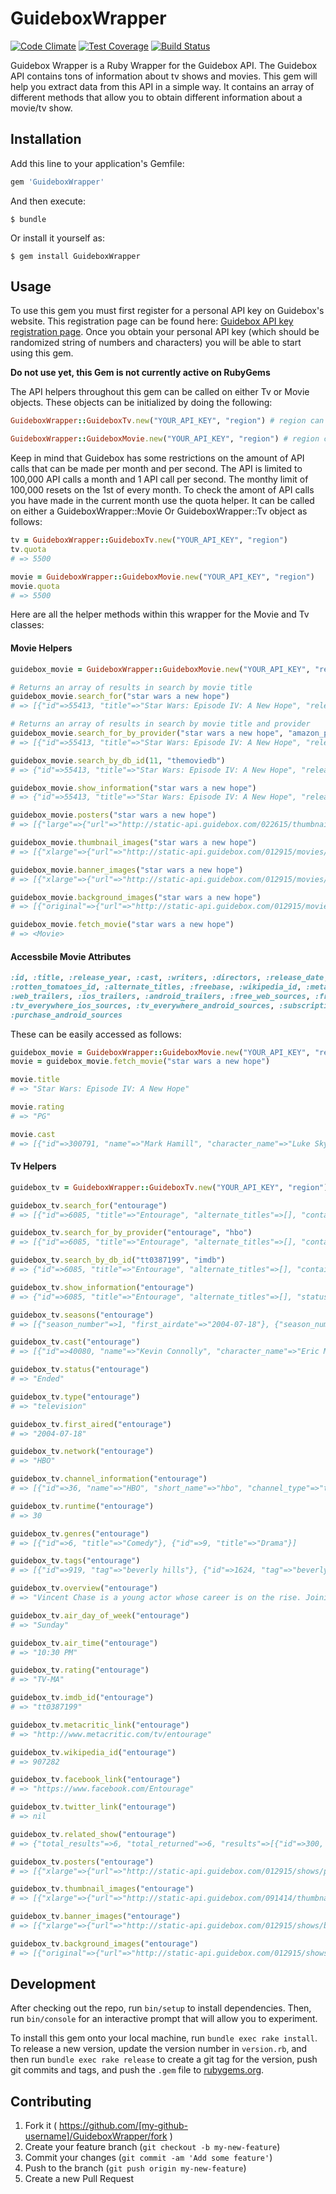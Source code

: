 # GuideboxWrapper

[![Code Climate](https://codeclimate.com/github/tmobaird/GuideboxWrapper/badges/gpa.svg)](https://codeclimate.com/github/tmobaird/GuideboxWrapper)
[![Test Coverage](https://codeclimate.com/github/tmobaird/GuideboxWrapper/badges/coverage.svg)](https://codeclimate.com/github/tmobaird/GuideboxWrapper/coverage)
[![Build Status](https://travis-ci.org/tmobaird/GuideboxWrapper.svg?branch=master)](https://travis-ci.org/tmobaird/GuideboxWrapper)

Guidebox Wrapper is a Ruby Wrapper for the Guidebox API. The Guidebox API contains tons of information about tv shows and movies. This gem will help you extract data from this API in a simple way. It contains an array of different methods that allow you to obtain different information about a movie/tv show. 

## Installation

Add this line to your application's Gemfile:

```ruby
gem 'GuideboxWrapper'
```

And then execute:

    $ bundle

Or install it yourself as:

    $ gem install GuideboxWrapper

## Usage

To use this gem you must first register for a personal API key on Guidebox's website. This registration page can be found here: [Guidebox API key registration page](https://api.guidebox.com/production-key). Once you obtain your personal API key (which should be randomized string of numbers and characters) you will be able to start using this gem.

**Do not use yet, this Gem is not currently active on RubyGems**

The API helpers throughout this gem can be called on either Tv or Movie objects. These objects can be initialized by doing the following:

```ruby
GuideboxWrapper::GuideboxTv.new("YOUR_API_KEY", "region") # region can be "all", "US" (United States), "GB" (Great Britain), etc

GuideboxWrapper::GuideboxMovie.new("YOUR_API_KEY", "region") # region can be "all", "US" (United States), "GB" (Great Britain), etc
```

Keep in mind that Guidebox has some restrictions on the amount of API calls that can be made per month and per second. The API is limited to 100,000 API calls a month and 1 API call per second. The monthy limit of 100,000 resets on the 1st of every month. To check the amont of API calls you have made in the current month use the quota helper. It can be called on either a GuideboxWrapper::Movie Or GuideboxWrapper::Tv object as follows:

```ruby
tv = GuideboxWrapper::GuideboxTv.new("YOUR_API_KEY", "region")
tv.quota
# => 5500

movie = GuideboxWrapper::GuideboxMovie.new("YOUR_API_KEY", "region")
movie.quota
# => 5500
```
Here are all the helper methods within this wrapper for the Movie and Tv classes:

#### Movie Helpers

```ruby
guidebox_movie = GuideboxWrapper::GuideboxMovie.new("YOUR_API_KEY", "region")

# Returns an array of results in search by movie title
guidebox_movie.search_for("star wars a new hope")
# => [{"id"=>55413, "title"=>"Star Wars: Episode IV: A New Hope", "release_year"=>1977, "themoviedb"=>11, ...}]

# Returns an array of results in search by movie title and provider
guidebox_movie.search_for_by_provider("star wars a new hope", "amazon_prime")
# => [{"id"=>55413, "title"=>"Star Wars: Episode IV: A New Hope", "release_year"=>1977, "themoviedb"=>11, ...}]

guidebox_movie.search_by_db_id(11, "themoviedb")
# => {"id"=>55413, "title"=>"Star Wars: Episode IV: A New Hope", "release_year"=>1977, "themoviedb"=>11, ...}

guidebox_movie.show_information("star wars a new hope")
# => {"id"=>55413, "title"=>"Star Wars: Episode IV: A New Hope", "release_year"=>1977, "themoviedb"=>11, "alternate_titles"=>["Star Wars", "Star Wars Episode IV - A New Hope", "Star Wars Episode 4 - A New Hope", "Star Wars Episode IV", "Star Wars 4", "Star Wars: Episode IV - A New Hope - Despecialized Edition", "Star Wars Episode IV: A New Hope", "Star Wars: Episode IV - A New Hope", "Star Wars: A New Hope", "Star Wars: A New Hope (Bonus Features)"], "imdb"=>"tt0076759", "pre_order"=>false, "release_date"=>"1977-05-25", "rating"=>"PG", "rottentomatoes"=>11292, "freebase"=>"/m/0dtfn", "wikipedia_id"=>52549, "metacritic"=>"http://www.metacritic.com/movie/star-wars-episode-iv---a-new-hope", "common_sense_media"=>nil, "overview"=>"Princess Leia is captured and held hostage by the evil Imperial forces in their effort to take over the galactic Empire. Venturesome Luke Skywalker and dashing captain Han Solo team together with the loveable robot duo R2-D2 and C-3PO to rescue the beautiful princess and restore peace and justice in the Empire.", ...}

guidebox_movie.posters("star wars a new hope")
# => [{"large"=>{"url"=>"http://static-api.guidebox.com/022615/thumbnails_movies/-alt--55413-2929921416-5712237544-4512474872-large-400x570-alt-.jpg", "width"=>400, "height"=>570}, ...] 

guidebox_movie.thumbnail_images("star wars a new hope")
# => [{"xlarge"=>{"url"=>"http://static-api.guidebox.com/012915/movies/thumbnails/55413-4649667824-932900156-9715580251-608x342.jpg", "width"=>608, "height"=>342}, "large"=>{"url"=>"http://static-api.guidebox.com/012915/movies/thumbnails/55413-4649667824-932900156-9715580251-448x252.jpg", "width"=>448, "height"=>252}, ...] 

guidebox_movie.banner_images("star wars a new hope")
# => [{"xlarge"=>{"url"=>"http://static-api.guidebox.com/012915/movies/banners/55413-9158895025-3035124387-2547398284-1300x240.jpg", "width"=>1300, "height"=>240}, "large"=>{"url"=>"http://static-api.guidebox.com/012915/movies/banners/55413-9158895025-3035124387-2547398284-1000x185.jpg", "width"=>1000, "height"=>185}, ...] 

guidebox_movie.background_images("star wars a new hope")
# => [{"original"=>{"url"=>"http://static-api.guidebox.com/012915/movies/backgrounds/55413-83836050721-144034282636-0.jpg", "width"=>1920, "height"=>1080}, "original_width"=>1920, "original_height"=>1080, "image_rating"=>0}, {"original"=>{"url"=>"http://static-api.guidebox.com/012915/movies/backgrounds/55413-206143594668-179262854890-0.jpg", "width"=>1920, "height"=>1080}, "original_width"=>1920, "original_height"=>1080, "image_rating"=>0}, {"original"=>{"url"=>"http://static-api.guidebox.com/012915/movies/backgrounds/55413-187622151929-44181177682-0.jpg", "width"=>1920, "height"=>1080}, "original_width"=>1920, "original_height"=>1080, "image_rating"=>0}]

guidebox_movie.fetch_movie("star wars a new hope")
# => <Movie>
```

#### Accessbile Movie Attributes

```ruby
:id, :title, :release_year, :cast, :writers, :directors, :release_date, :rating, :duration, :themoviedb_id, :imdb_id
:rotten_tomatoes_id, :alternate_titles, :freebase, :wikipedia_id, :metacritic_link, :overview, :genres, :tags, :facebook_link
:web_trailers, :ios_trailers, :android_trailers, :free_web_sources, :free_ios_sources, :free_android_sources, :tv_everywhere_web_sources
:tv_everywhere_ios_sources, :tv_everywhere_android_sources, :subscription_web_sources, :purchase_web_sources, :purchase_ios_sources
:purchase_android_sources
```
These can be easily accessed as follows:
```ruby
guidebox_movie = GuideboxWrapper::GuideboxMovie.new("YOUR_API_KEY", "region")
movie = guidebox_movie.fetch_movie("star wars a new hope")

movie.title 
# => "Star Wars: Episode IV: A New Hope"

movie.rating
# => "PG"

movie.cast 
# => [{"id"=>300791, "name"=>"Mark Hamill", "character_name"=>"Luke Skywalker"}, {"id"=>212668, "name"=>"Harrison Ford", "character_name"=>"Han Solo"}, {"id"=>577359, "name"=>"Carrie Fisher", "character_name"=>"Leia Organa"}, {"id"=>485272, "name"=>"Peter Cushing", "character_name"=>"Grand Moff Tarkin"}, {"id"=>532256, "name"=>"Alec Guinness", "character_name"=>"Obi-Wan Kenobi"}, {"id"=>491391, "name"=>"Anthony Daniels", "character_name"=>"C-3PO"}, {"id"=>153815, "name"=>"Kenny Baker", "character_name"=>"R2-D2"}, {"id"=>274194, "name"=>"Peter Mayhew", "character_name"=>"Chewbacca"}, ...]
```

#### Tv Helpers

```ruby
guidebox_tv = GuideboxWrapper::GuideboxTv.new("YOUR_API_KEY", "region")

guidebox_tv.search_for("entourage")
# => [{"id"=>6085, "title"=>"Entourage", "alternate_titles"=>[], "container_show"=>0, "first_aired"=>"2004-07-18", "imdb_id"=>"tt0387199", ...}, ...] 

guidebox_tv.search_for_by_provider("entourage", "hbo")
# => [{"id"=>6085, "title"=>"Entourage", "alternate_titles"=>[], "container_show"=>0, "first_aired"=>"2004-07-18", "imdb_id"=>"tt0387199", ...}, ...]

guidebox_tv.search_by_db_id("tt0387199", "imdb")
# => {"id"=>6085, "title"=>"Entourage", "alternate_titles"=>[], "container_show"=>0, "first_aired"=>"2004-07-18", "imdb_id"=>"tt0387199", ...} 

guidebox_tv.show_information("entourage")
# => {"id"=>6085, "title"=>"Entourage", "alternate_titles"=>[], "status"=>"Ended", "type"=>"television", "container_show"=>0, "first_aired"=>"2004-07-18", "network"=>"HBO", "channels"=>[{"id"=>36, "name"=>"HBO", "short_name"=>"hbo", ...}

guidebox_tv.seasons("entourage")
# => [{"season_number"=>1, "first_airdate"=>"2004-07-18"}, {"season_number"=>2, "first_airdate"=>"2005-06-05"}, {"season_number"=>3, "first_airdate"=>"2006-06-11"}, {"season_number"=>4, "first_airdate"=>"2007-06-17"}, ...]

guidebox_tv.cast("entourage")
# => [{"id"=>40080, "name"=>"Kevin Connolly", "character_name"=>"Eric Murphy"}, {"id"=>349611, "name"=>"Adrian Grenier", "character_name"=>"Vincent Chase"}, {"id"=>275528, "name"=>"Jerry Ferrara", "character_name"=>"Turtle"}, {"id"=>71709, "name"=>"Kevin Dillon", "character_name"=>"Johnny \"Drama\" Chase"}, {"id"=>491504, "name"=>"Jeremy Piven", "character_name"=>"Ari Gold"}, ...] 

guidebox_tv.status("entourage")
# => "Ended"

guidebox_tv.type("entourage")
# => "television"

guidebox_tv.first_aired("entourage")
# => "2004-07-18"

guidebox_tv.network("entourage")
# => "HBO"

guidebox_tv.channel_information("entourage")
# => [{"id"=>36, "name"=>"HBO", "short_name"=>"hbo", "channel_type"=>"television", "artwork_208x117"=>"http://static-api.guidebox.com/041014/thumbnails_small/36-4192732312-208x117-channel.jpg", ...}]

guidebox_tv.runtime("entourage")
# => 30

guidebox_tv.genres("entourage")
# => [{"id"=>6, "title"=>"Comedy"}, {"id"=>9, "title"=>"Drama"}] 

guidebox_tv.tags("entourage")
# => [{"id"=>919, "tag"=>"beverly hills"}, {"id"=>1624, "tag"=>"beverly hills california"}, {"id"=>44, "tag"=>"male friendship"}, {"id"=>293, "tag"=>"aspiring actor"}, {"id"=>295, "tag"=>"hollywood"}, ...]

guidebox_tv.overview("entourage")
# => "Vincent Chase is a young actor whose career is on the rise. Joining him on his journey to stardom are his childhood buddies Eric, Turtle, his brother Johnny Drama and his hot-tempered agent Ari Gold. Together, they'll navigate the highs and lows of Hollywood's fast lane, where the stakes are higher -- and the money and temptations greater -- than ever before. "

guidebox_tv.air_day_of_week("entourage")
# => "Sunday"

guidebox_tv.air_time("entourage")
# => "10:30 PM"

guidebox_tv.rating("entourage")
# => "TV-MA"

guidebox_tv.imdb_id("entourage")
# => "tt0387199"

guidebox_tv.metacritic_link("entourage")
# => "http://www.metacritic.com/tv/entourage"

guidebox_tv.wikipedia_id("entourage")
# => 907282

guidebox_tv.facebook_link("entourage")
# => "https://www.facebook.com/Entourage"

guidebox_tv.twitter_link("entourage")
# => nil

guidebox_tv.related_show("entourage")
# => {"total_results"=>6, "total_returned"=>6, "results"=>[{"id"=>300, "title"=>"Suits", "alternate_titles"=>[], "container_show"=>0, "first_aired"=>"2011-06-23", "imdb_id"=>"tt1632701", "tvdb"=>247808, "themoviedb"=>37680, "freebase"=>"/m/0gg70vv", "wikipedia_id"=>30987670, "tvrage"=>{"tvrage_id"=>27518, "link"=>"http://www.tvrage.com/shows/id-27518"}, "artwork_208x117"=>"http://static-api.guidebox.com/091414/thumbnails_small/300-4352846579-208x117-show-thumbnail.jpg", "artwork_304x171"=>"http://static-api.guidebox.com/091414/thumbnails_medium/300-2030188479-304x171-show-thumbnail.jpg", "artwork_448x252"=>"http://static-api.guidebox.com/091414/thumbnails_large/300-9888987527-448x252-show-thumbnail.jpg", "artwork_608x342"=>"http://static-api.guidebox.com/091414/thumbnails_xlarge/300-9276088145-608x342-show-thumbnail.jpg"}, ...]} 

guidebox_tv.posters("entourage")
# => [{"xlarge"=>{"url"=>"http://static-api.guidebox.com/012915/shows/posters/6085-3725524591-5295090941-3912000982-600x855.jpg", "width"=>600, "height"=>855}, "large"=>{"url"=>"http://static-api.guidebox.com/012915/shows/posters/6085-3725524591-5295090941-3912000982-400x570.jpg", "width"=>400, "height"=>570}, ...}]

guidebox_tv.thumbnail_images("entourage")
# => [{"xlarge"=>{"url"=>"http://static-api.guidebox.com/091414/thumbnails_xlarge/6085-6340779560-608x342-show-thumbnail.jpg", "width"=>608, "height"=>342}, "large"=>{"url"=>"http://static-api.guidebox.com/091414/thumbnails_large/6085-6218685578-448x252-show-thumbnail.jpg", "width"=>448, "height"=>252}, ...}] 

guidebox_tv.banner_images("entourage")
# => [{"xlarge"=>{"url"=>"http://static-api.guidebox.com/012915/shows/banners/6085-6918728002-5154230813-6413012026-1300x240.jpg", "width"=>1300, "height"=>240}, "large"=>{"url"=>"http://static-api.guidebox.com/012915/shows/banners/6085-6918728002-5154230813-6413012026-1000x185.jpg", "width"=>1000, "height"=>185}, ...]

guidebox_tv.background_images("entourage")
# => [{"original"=>{"url"=>"http://static-api.guidebox.com/012915/shows/backgrounds/6085-96932638085-133215735918-888.jpg", "width"=>1280, "height"=>720}, "original_width"=>1280, "original_height"=>720, "image_rating"=>0}, ...] 
```

## Development

After checking out the repo, run `bin/setup` to install dependencies. Then, run `bin/console` for an interactive prompt that will allow you to experiment.

To install this gem onto your local machine, run `bundle exec rake install`. To release a new version, update the version number in `version.rb`, and then run `bundle exec rake release` to create a git tag for the version, push git commits and tags, and push the `.gem` file to [rubygems.org](https://rubygems.org).

## Contributing

1. Fork it ( https://github.com/[my-github-username]/GuideboxWrapper/fork )
2. Create your feature branch (`git checkout -b my-new-feature`)
3. Commit your changes (`git commit -am 'Add some feature'`)
4. Push to the branch (`git push origin my-new-feature`)
5. Create a new Pull Request
